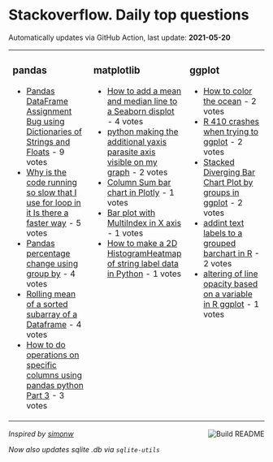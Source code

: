 # Stackoverflow. Daily top questions 

Automatically updates via GitHub Action, last update: **<!-- date starts -->2021-05-20<!-- date ends -->**


<table><tr><td valign="top" width="33%">

### pandas
<!-- pandas starts -->
* [Pandas DataFrame Assignment Bug using Dictionaries of Strings and Floats](https://stackoverflow.com/questions/67626080/pandas-dataframe-assignment-bug-using-dictionaries-of-strings-and-floats) - 9 votes
* [Why is the code running so slow that I use for loop in it Is there a faster way](https://stackoverflow.com/questions/67624092/why-is-the-code-running-so-slow-that-i-use-for-loop-in-it-is-there-a-faster-way) - 5 votes
* [Pandas percentage change using group by](https://stackoverflow.com/questions/67625491/pandas-percentage-change-using-group-by) - 4 votes
* [Rolling mean of a sorted subarray of a Dataframe](https://stackoverflow.com/questions/67618680/rolling-mean-of-a-sorted-subarray-of-a-dataframe) - 4 votes
* [How to do operations on specific columns using pandas python Part 3](https://stackoverflow.com/questions/67615422/how-to-do-operations-on-specific-columns-using-pandas-python-part-3) - 3 votes
<!-- pandas ends -->
</td><td valign="top" width="34%">


### matplotlib
<!-- matplotlib starts -->
* [How to add a mean and median line to a Seaborn displot](https://stackoverflow.com/questions/67613774/how-to-add-a-mean-and-median-line-to-a-seaborn-displot) - 4 votes
* [python  making the additional yaxis parasite axis visible on my graph](https://stackoverflow.com/questions/67616226/python-making-the-additional-yaxis-parasite-axis-visible-on-my-graph) - 2 votes
* [Column Sum bar chart in Plotly](https://stackoverflow.com/questions/67627679/column-sum-bar-chart-in-plotly) - 1 votes
* [Bar plot with MultiIndex in X axis](https://stackoverflow.com/questions/67627421/bar-plot-with-multiindex-in-x-axis) - 1 votes
* [How to make a 2D HistogramHeatmap of string label data in Python](https://stackoverflow.com/questions/67625107/how-to-make-a-2d-histogram-heatmap-of-string-label-data-in-python) - 1 votes
<!-- matplotlib ends -->
</td><td valign="top" width="34%">


### ggplot
<!-- ggplot2 starts -->
* [How to color the ocean](https://stackoverflow.com/questions/67615318/how-to-color-the-ocean) - 2 votes
* [R 410 crashes when trying to ggplot](https://stackoverflow.com/questions/67627539/r-4-1-0-crashes-when-trying-to-ggplot) - 2 votes
* [Stacked Diverging Bar Chart Plot by groups in ggplot](https://stackoverflow.com/questions/67620219/stacked-diverging-bar-chart-plot-by-groups-in-ggplot) - 2 votes
* [addint text labels to a grouped barchart in R](https://stackoverflow.com/questions/67619079/addint-text-labels-to-a-grouped-barchart-in-r) - 2 votes
* [altering of line opacity based on a variable in R  ggplot](https://stackoverflow.com/questions/67620534/altering-of-line-opacity-based-on-a-variable-in-r-ggplot) - 1 votes
<!-- ggplot2 ends -->
</td></tr></table>

<a href="https://github.com/hp0404/hp0404/actions"><img src="https://github.com/hp0404/hp0404/workflows/Build%20README/badge.svg" align="right" alt="Build README"></a> <p>*Inspired by  [simonw](https://github.com/simonw/simonw)*</p> <p> *Now also updates sqlite .db via `sqlite-utils`* </p>
